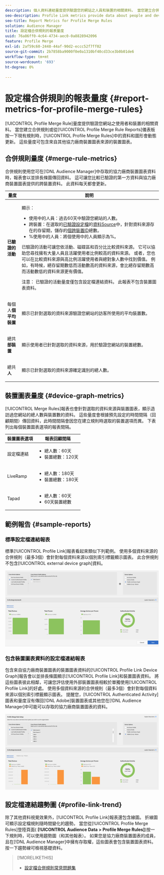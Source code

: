 ```yaml
---
description: 個人資料連結量度提供驗證您的網站之人員和裝置的相關資料。 當您建立合併規則或從「設定檔合併規則」圖示板按一下現有規則時，「設定檔連結」中的資料和圖形會動態更新。 這些量度可包含來自其他協力廠商裝置圖表來源的裝置圖表。
seo-description: Profile Link metrics provide data about people and devices that authenticate to your site. The data and graphs in Profile Link update dynamically as you create a merge rules or when you click an existing rule from the Profile Merge Rules dashboard. These metrics can include device graph from other third-party device graph sources.
seo-title: Report Metrics for Profile Merge Rules
solution: Audience Manager
title: 設定檔合併規則的報表量度
uuid: 76a86ff0-4c64-4734-aec0-0a8828942096
feature: Profile Merge
exl-id: 2af59c60-2448-44af-90d2-eccc52f7ff02
source-git-commit: 2b7858ba9000f0e0a1310bf40cd33ce3b0b01de6
workflow-type: tm+mt
source-wordcount: '693'
ht-degree: 0%

---
```


# 設定檔合併規則的報表量度 {#report-metrics-for-profile-merge-rules}

[!UICONTROL Profile Merge Rule]量度提供驗證您網站之使用者和裝置的相關資料。 當您建立合併規則或從[!UICONTROL Profile Merge Rule Reports]儀表板按一下現有規則時，[!UICONTROL Profile Merge Rules]中的資料和圖形會動態更新。 這些量度可包含來自其他協力廠商裝置圖表來源的裝置圖表。

## 合併規則量度 {#merge-rule-metrics}

合併規則使用您可在[!DNL Audience Manager]中存取的協力廠商裝置圖表資料時，報表會以並排長條圖傳回資料。 這可讓您比較已驗證的第一方資料與協力廠商裝置圖表提供的跨裝置資料。 此資料每天都會更新。

<table id="table_A7FB2F9804F84AC8A6DD05C0E6EE7555"> 
 <thead> 
  <tr> 
   <th colname="col1" class="entry"> 量度 </th> 
   <th colname="col2" class="entry"> 說明 </th> 
  </tr> 
 </thead>
 <tbody> 
  <tr> 
   <td colname="col1"> <p> <b><span class="wintitle">已驗證的活動</span></b> </p> </td> 
   <td colname="col2"> <p>顯示： </p> 
    <ul id="ul_7F7373919A4A49028EF4BF7B28D9F8E9"> 
     <li id="li_FE2F93C496D64ED8928B3E522C9585EA"> <span class="wintitle">使用中的人員</span>：過去60天中驗證您網站的人數。 </li> 
     <li id="li_60CFD26EE68B442683C0ED5FED1A79C8"> <span class="wintitle">跨裝置</span>：在選取的<a href="merge-rules-start.md#create-data-source">已驗證設定檔</a>的<a href="https://experienceleague.adobe.com/docs/audience-manager/user-guide/features/data-sources/manage-datasources.html?lang=zh-Hant">資料Source</a>中，針對資料來源存在的存留期，儲存的<a href="merge-rule-definitions.md">個跨裝置ID</a>總數。 </li> 
     <li id="li_F2F07B6A326C4A18B79A0CF2C47D9677"> <span class="wintitle"> %使用中的人員</span>：將<span class="wintitle">個使用中的人員</span>顯示為%。 </li> 
    </ul> <p> <span class="wintitle">已驗證的活動</span>可讓您依活動、磁碟區和百分比比較資料來源。 它可以協助您尋找擁有大量人員且活躍使用者比例較高的資料來源。 或者，您也可以在比較資料來源與高比例活躍使用者與總對象人數中找到價值。 例如，有時候，總存留期數低而活動數高的資料來源，會比總存留期數高而活動數低的資料來源更有價值。 </p> <p> <p>注意： <span class="wintitle">已驗證的活動</span>量度僅包含<span class="wintitle">設定檔連結</span>資料。 此報表不包含<span class="wintitle">裝置圖表</span>資料。 </p> </p> </td> 
  </tr> 
  <tr> 
   <td colname="col1"> <p> 每個人<b><span class="wintitle">個平均裝置</span></b> </p> </td> 
   <td colname="col2"> <p> 顯示已針對選取的資料來源驗證您網站的訪客所使用的平均裝置數。 </p> </td> 
  </tr> 
  <tr> 
   <td colname="col1"> <p> 總共<b><span class="wintitle">部裝置</span></b> </p> </td> 
   <td colname="col2"> <p>顯示使用者已針對選取的資料來源，用於驗證您網站的裝置總數。 </p> </td> 
  </tr> 
  <tr> 
   <td colname="col1"> <p> 總共<b><span class="wintitle">人</span></b> </p> </td> 
   <td colname="col2"> <p>顯示已針對選取的資料來源確定識別的總人數。 </p> </td> 
  </tr> 
 </tbody> 
</table>

## 裝置圖表量度 {#device-graph-metrics}

[!UICONTROL Merge Rules]報表也會針對選取的資料來源與裝置圖表，顯示造訪過您網站的總人數與裝置數的資料。 這些量度會根據預先設定的時間間隔（回顧期間）傳回資料，此時間間隔會因您在建立規則時選取的裝置選項而異。 下表列出每個裝置圖表選項的報表間隔。

<table id="table_038983EBC71F4A55BBCA99212AC5DEE6"> 
 <thead> 
  <tr> 
   <th colname="col1" class="entry"> 裝置圖表選項 </th> 
   <th colname="col2" class="entry"> 報表回顧間隔 </th> 
  </tr>
 </thead>
 <tbody> 
  <tr> 
   <td colname="col1"> <p><span class="wintitle">設定檔連結</span> </p> </td> 
   <td colname="col2"> <p> 
     <ul id="ul_B2FF2341573840549FFB96579F537082"> 
      <li id="li_B37323C2F2434F41B407500AC5C15447">總人數：60天 </li> 
      <li id="li_08D911224A60418BBB3CFB4E70CE73D4">裝置總數：120天 </li> 
     </ul> </p> </td> 
  </tr> 
  <tr> 
   <td colname="col1"> <p><span class="wintitle"> LiveRamp</span> </p> </td> 
   <td colname="col2"> <p> 
     <ul id="ul_2772F3AD7E1440789B635794ECDE8DFB"> 
      <li id="li_1432363829D64615B1D349A3722D6268">總人數：180天 </li> 
      <li id="li_D5C0E3CE92524B54BBD36C73A326292B">裝置總數：180天 </li> 
     </ul> </p> </td> 
  </tr> 
  <tr> 
   <td colname="col1"> <p><span class="wintitle"> Tapad</span> </p> </td> 
   <td colname="col2"> <p> 
     <ul id="ul_274529DB58E6442E95C6AD89BECB1362"> 
      <li id="li_67102211A72A4E47AACFE5E369793C17">總人數：60天 </li> 
      <li id="li_3E8F3DA6A7B5487895A626674DA363A5">60天裝置總數 </li> 
     </ul> </p> </td> 
  </tr> 
 </tbody> 
</table>

## 範例報告 {#sample-reports}

### 標準設定檔連結報表

標準[!UICONTROL Profile Link]報表看起來類似下列範例。 使用多個資料來源的合併規則（最多3個）會針對每個資料來源以個別索引標籤顯示圖表。 此合併規則不包含[!UICONTROL external device graph]資料。

![](assets/profile-link-metrics.png)

### 包含裝置圖表資料的設定檔連結報表

包含來自協力廠商裝置圖表的裝置圖表資料的[!UICONTROL Profile Link Device Graph]報告會以並排長條圖顯示[!UICONTROL Profile Link]和裝置圖表資料。 將這些圖表彼此相鄰，可讓您評估使用外部裝置圖表相較於單獨使用[!UICONTROL Profile Link]的好處。 使用多個資料來源的合併規則（最多3個）會針對每個資料來源以個別索引標籤顯示圖表。 提醒您，[!UICONTROL Authenticated Activity]圖表和量度沒有傳回[!DNL Adobe]裝置圖表或其他您在[!DNL Audience Manager]中可能可以存取的協力廠商裝置圖表的資料。

![](assets/profile-link-graph.png)

## 設定檔連結趨勢圖 {#profile-link-trend}

除了其他資料視覺效果外，[!UICONTROL Profile Link]報表還包含線圖。 折線圖可顯示設定檔規則隨時間變化的趨勢。 當您從[!UICONTROL Profile Merge Rules]登陸頁面( **[!UICONTROL Audience Data > Profile Merge Rules]**)按一下規則時，可以使用趨勢圖（和其他報表）。 如果您是協力廠商裝置圖表的成員，且在[!DNL Audience Manager]中擁有存取權，這些圖表會包含裝置圖表資料。 按一下趨勢線可檢視基礎資料。

>[!MORELIKETHIS]
>
>* [設定檔合併規則常見問題集](../../faq/faq-profile-merge.md)

